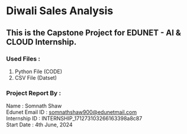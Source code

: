 # Diwali Sales Analysis

## This is the Capstone Project for EDUNET - AI & CLOUD Internship.

### Used Files : 
1. Python File (CODE) 
2. CSV File (Datset)

### Project Report By : 
Name : Somnath Shaw <br>
Edunet Email ID : somnathshaw900@edunetmail.com <br>
Internship ID : INTERNSHIP_171273103266163398a8c87 <br>
Start Date : 4th June, 2024
